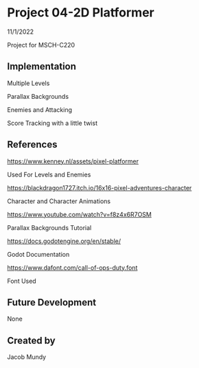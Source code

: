 # Project 04-2D Platformer

11/1/2022

Project for MSCH-C220

## Implementation
Multiple Levels

Parallax Backgrounds

Enemies and Attacking

Score Tracking with a little twist

## References
https://www.kenney.nl/assets/pixel-platformer

Used For Levels and Enemies

https://blackdragon1727.itch.io/16x16-pixel-adventures-character

Character and Character Animations

https://www.youtube.com/watch?v=f8z4x6R7OSM

Parallax Backgrounds Tutorial 

https://docs.godotengine.org/en/stable/

Godot Documentation

https://www.dafont.com/call-of-ops-duty.font 

Font Used

## Future Development
None

## Created by
Jacob Mundy
